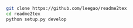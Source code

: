 
```bash
git clone https://github.com/leegao/readme2tex
cd readme2tex
python setup.py develop
```

<p align="center"><img src="svgs/ecc93e93794148c216d9fa0554944081.svg" align=middle width=8.656692pt height=7.051176pt/></p>
